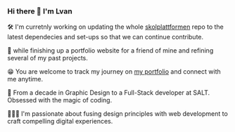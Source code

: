 ### Hi there 👋 I'm Lvan

🛠️ I'm curretnly working on updating the whole [skolplattformen](https://github.com/kolplattformen/skolplattformen) repo to the latest dependecies and set-ups so that we can continue contribute.

👯 while finishing up a portfolio website for a friend of mine and refining several of my past projects.

😁 You are welcome to track my journey on [my portfolio](https://www.lvanni.org) and connect with me anytime.

🦄 From a decade in Graphic Design to a Full-Stack developer at SALT. Obsessed with the magic of coding.

👨🏻‍💻 I'm passionate about fusing design principles with web development to craft compelling digital experiences.



<!--
**lvan-ni/lvan-ni** is a ✨ _special_ ✨ repository because its `README.md` (this file) appears on your GitHub profile.

Here are some ideas to get you started:

- 🔭 I’m currently working on ...
- 🌱 I’m currently learning ...
- 👯 I’m looking to collaborate on ...
- 🤔 I’m looking for help with ...
- 💬 Ask me about ...
- 📫 How to reach me: ...
- 😄 Pronouns: ...
- ⚡ Fun fact: ...
-->
